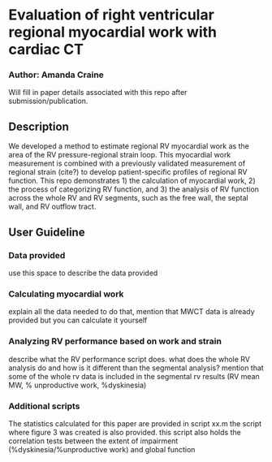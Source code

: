 # Evaluation of right ventricular regional myocardial work with cardiac CT
### **Author: Amanda Craine**

Will fill in paper details associated with this repo after submission/publication.

## Description
We developed a method to estimate regional RV myocardial work as the area of the RV pressure-regional strain loop. This myocardial work measurement is combined with a previously validated measurement of regional strain (cite?) to develop patient-specific profiles of regional RV function. This repo demonstrates 1) the calculation of myocardial work, 2) the process of categorizing RV function, and 3) the analysis of RV function across the whole RV and RV segments, such as the free wall, the septal wall, and RV outflow tract.

## User Guideline
### Data provided
use this space to describe the data provided

### Calculating myocardial work
explain all the data needed to do that, mention that MWCT data is already provided but you can calculate it yourself

### Analyzing RV performance based on work and strain
describe what the RV performance script does. what does the whole RV analysis do and how is it different than the segmental analysis?
mention that some of the whole rv data is included in the segmental rv results (RV mean MW, % unproductive work, %dyskinesia)

### Additional scripts
The statistics calculated for this paper are provided in script xx.m
the script where figure 3 was created is also provided. this script also holds the correlation tests between the extent of impairment (%dyskinesia/%unproductive work) and global function

